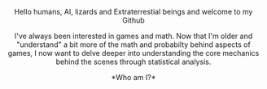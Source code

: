 <p align="center">
 Hello humans, AI, lizards and Extraterrestial beings and welcome to my Github
</p>

<p align="center">
I've always been interested in games and math. Now that I'm older and "understand" a bit more of the math and probabilty behind aspects of games, I now want to delve deeper into understanding the core mechanics behind the scenes through statistical analysis.
  </p>
  
<p align="center">
 *Who am I?*
</p>

<!---
YourOriginal/YourOriginal is a ✨ special ✨ repository because its `README.md` (this file) appears on your GitHub profile.
You can click the Preview link to take a look at your changes.
--->
